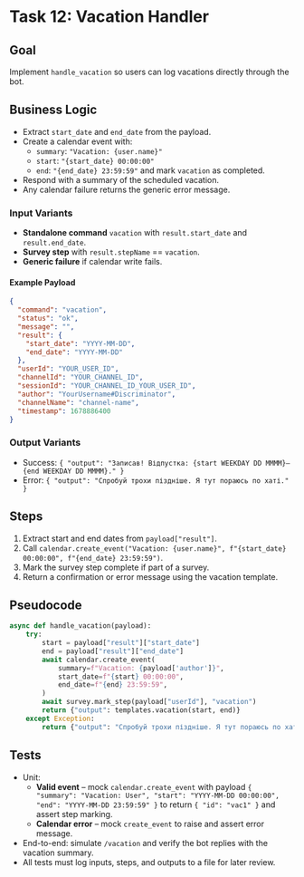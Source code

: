 # Task 12: Vacation Handler

## Goal
Implement `handle_vacation` so users can log vacations directly through the bot.

## Business Logic
- Extract `start_date` and `end_date` from the payload.
- Create a calendar event with:
  - `summary`: `"Vacation: {user.name}"`
  - `start`: `"{start_date} 00:00:00"`
  - `end`:   `"{end_date} 23:59:59"`
  and mark `vacation` as completed.
- Respond with a summary of the scheduled vacation.
- Any calendar failure returns the generic error message.

### Input Variants
- **Standalone command** `vacation` with `result.start_date` and `result.end_date`.
- **Survey step** with `result.stepName` == `vacation`.
- **Generic failure** if calendar write fails.

#### Example Payload
```json
{
  "command": "vacation",
  "status": "ok",
  "message": "",
  "result": {
    "start_date": "YYYY-MM-DD",
    "end_date": "YYYY-MM-DD"
  },
  "userId": "YOUR_USER_ID",
  "channelId": "YOUR_CHANNEL_ID",
  "sessionId": "YOUR_CHANNEL_ID_YOUR_USER_ID",
  "author": "YourUsername#Discriminator",
  "channelName": "channel-name",
  "timestamp": 1678886400
}
```

### Output Variants
- Success: `{ "output": "Записав! Відпустка: {start WEEKDAY DD MMMM}—{end WEEKDAY DD MMMM}." }`
- Error: `{ "output": "Спробуй трохи піздніше. Я тут пораюсь по хаті." }`

## Steps
1. Extract start and end dates from `payload["result"]`.
2. Call `calendar.create_event("Vacation: {user.name}", f"{start_date} 00:00:00", f"{end_date} 23:59:59")`.
3. Mark the survey step complete if part of a survey.
4. Return a confirmation or error message using the vacation template.

## Pseudocode
```python
async def handle_vacation(payload):
    try:
        start = payload["result"]["start_date"]
        end = payload["result"]["end_date"]
        await calendar.create_event(
            summary=f"Vacation: {payload['author']}",
            start_date=f"{start} 00:00:00",
            end_date=f"{end} 23:59:59",
        )
        await survey.mark_step(payload["userId"], "vacation")
        return {"output": templates.vacation(start, end)}
    except Exception:
        return {"output": "Спробуй трохи піздніше. Я тут пораюсь по хаті."}
```

## Tests
- Unit:
  - **Valid event** – mock `calendar.create_event` with payload `{ "summary": "Vacation: User", "start": "YYYY-MM-DD 00:00:00", "end": "YYYY-MM-DD 23:59:59" }` to return `{ "id": "vac1" }` and assert step marking.
  - **Calendar error** – mock `create_event` to raise and assert error message.
- End-to-end: simulate `/vacation` and verify the bot replies with the vacation summary.
- All tests must log inputs, steps, and outputs to a file for later review.